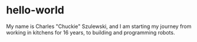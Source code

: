 # hello-world
My name is Charles "Chuckie" Szulewski, and I am starting my journey from working in kitchens for 16 years, to building and programming robots.

